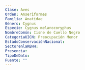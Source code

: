```yaml
---
Clase: Aves
Orden: Anseriformes
Familia: Anatidae
Género: Cygnus
Especie: Cygnus melanocoryphus
NombreComún: Cisne de Cuello Negro
CategoríaUICN: Preocupación Menor
EstadoConservaciónNacional: 
SectorenlaRBHH: 
Presencia: 
TipoDeDato: 
Fuente: ""
---
```

